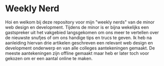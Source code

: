 # Weekly Nerd

Hoi en welkom bij deze repository voor mijn "weekly nerds" van de minor web design en development. Tijdens de minor is er bijna wekelijks een gastspreker uit het vakgebied langsgekomen om ons meer te vertellen over de nieuwste snufjes of om ons handige tips en trucs te geven. Ik heb na aanleiding hiervan drie artikelen geschreven  een relevant web design en development onderwerp en van alle colleges aantekeningen gemaakt. De meeste aantekeningen zijn offline gemaakt maar heb er later toch voor gekozen om er een aantal online te maken.

